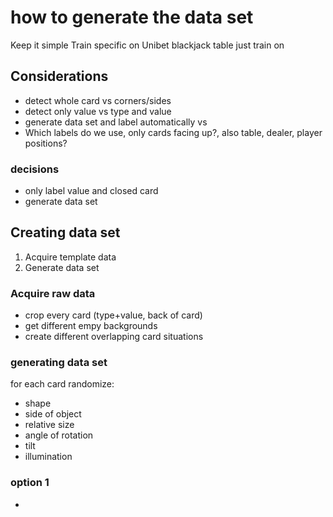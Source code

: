 # how to generate the data set
Keep it simple
Train specific on Unibet blackjack table
just train on 

## Considerations
- detect whole card vs corners/sides
- detect only value vs type and value
- generate data set and label automatically vs
- Which labels do we use, only cards facing up?, also table, dealer, player positions?


### decisions
- only label value and closed card
- generate data set

## Creating data set
1. Acquire template data
2. Generate data set

### Acquire raw data
- crop every card (type+value, back of card)
- get different empy backgrounds
- create different overlapping card situations

### generating data set



for each card randomize:
- shape
- side of object 
- relative size
- angle of rotation
- tilt 
- illumination


### option 1
- 
